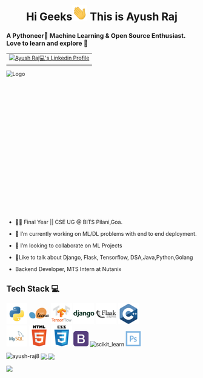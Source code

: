 <h1 align='center'> Hi Geeks<img src="https://raw.githubusercontent.com/ABSphreak/ABSphreak/master/gifs/Hi.gif"  width="40" height="40"> This is Ayush Raj </h1>

### A Pythoneer🐍 Machine Learning & Open Source Enthusiast. Love to learn and explore 🚀 

<table align="center"><tr><td align="center"> <a href="https://www.linkedin.com/in/ayush-raj-3427b71ab/"><img src="https://cdn.jsdelivr.net/npm/simple-icons@v3/icons/linkedin.svg" alt="Ayush Raj💻's Linkedin Profile"  height="25" width="25"</a></td></tr></table>

 <img src="dribbble_beach.gif" align="right" alt="Logo" width="520" height="390">
 
- 👨‍💻 Final Year || CSE UG @ BITS Pilani,Goa.

- 🔭 I’m currently working on ML/DL problems with end to end deployment.
 
- 👯 I’m looking to collaborate on ML Projects

- 💬Like to talk about Django, Flask, Tensorflow, DSA,Java,Python,Golang

- Backend Developer, MTS Intern at Nutanix


## Tech Stack 💻
<img src="https://raw.githubusercontent.com/github/explore/80688e429a7d4ef2fca1e82350fe8e3517d3494d/topics/python/python.png" width="55" height="55" />   <img src="https://raw.githubusercontent.com/github/explore/80688e429a7d4ef2fca1e82350fe8e3517d3494d/topics/scikit-learn/scikit-learn.png" width="55" height="55" />   <img src="https://raw.githubusercontent.com/github/explore/80688e429a7d4ef2fca1e82350fe8e3517d3494d/topics/tensorflow/tensorflow.png" width="55" height="55" />  <img src="https://raw.githubusercontent.com/github/explore/80688e429a7d4ef2fca1e82350fe8e3517d3494d/topics/django/django.png" width="55" height="55" />    <img src="https://raw.githubusercontent.com/github/explore/80688e429a7d4ef2fca1e82350fe8e3517d3494d/topics/flask/flask.png" width="55" height="55" />   <img src="https://raw.githubusercontent.com/github/explore/80688e429a7d4ef2fca1e82350fe8e3517d3494d/topics/cpp/cpp.png" width="55" height="55" />     
<img src="https://raw.githubusercontent.com/github/explore/80688e429a7d4ef2fca1e82350fe8e3517d3494d/topics/mysql/mysql.png" width="55" height="55" />   <img src="https://raw.githubusercontent.com/github/explore/80688e429a7d4ef2fca1e82350fe8e3517d3494d/topics/html/html.png" width="55" height="55" />   <img src="https://raw.githubusercontent.com/github/explore/80688e429a7d4ef2fca1e82350fe8e3517d3494d/topics/css/css.png" width="55" height="55" />     <img src="https://raw.githubusercontent.com/github/explore/80688e429a7d4ef2fca1e82350fe8e3517d3494d/topics/bootstrap/bootstrap.png" width="40" height="40" />    <img src="https://upload.wikimedia.org/wikipedia/commons/0/05/Scikit_learn_logo_small.svg" alt="scikit_learn" width="40" height="40"/>     <img src="https://raw.githubusercontent.com/devicons/devicon/master/icons/photoshop/photoshop-line.svg" alt="photoshop" width="40" height="40"/>

<img src="https://komarev.com/ghpvc/?username=ayush-raj8" alt="ayush-raj8" />
<a href="https://github.com/ayush-raj8/github-readme-stats">
  <img align="center" src="https://github-readme-stats.vercel.app/api?username=ayush-raj8&repo=github-readme-stats&show_icons=true&theme=radical" />
</a>
<a href="https://github.com/ayush-raj8/convoychat">
  <img align="center" src="https://github-readme-stats.vercel.app/api/top-langs/?username=ayush-raj8&layout=compact&theme=radical" />
</a>
<p> <img align="center" src="https://github-readme-streak-stats.herokuapp.com/?user=ayush-raj8&theme=dark" </p>

